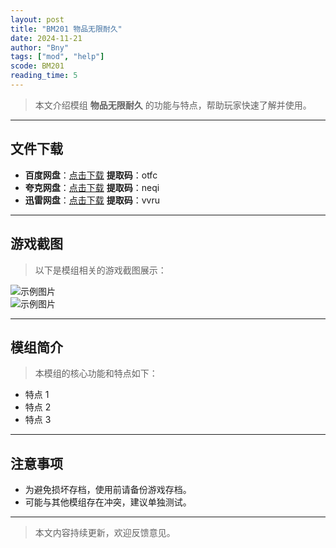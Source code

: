 ```yaml
---
layout: post
title: "BM201 物品无限耐久"
date: 2024-11-21
author: "Bny"
tags: ["mod", "help"]
scode: BM201
reading_time: 5
---
```


> 本文介绍模组 **物品无限耐久** 的功能与特点，帮助玩家快速了解并使用。

---





## 文件下载
- **百度网盘**：[点击下载](https://pan.baidu.com/s/10PqhLpgtb3L9Dm8whVKWoQ?pwd=otfc)  **提取码**：otfc  
- **夸克网盘**：[点击下载](https://pan.quark.cn/s/85e7e9600e35?pwd=neqi)  **提取码**：neqi  
- **迅雷网盘**：[点击下载](https://pan.xunlei.com/s/VOCCbiwdY8oHfbqGR1Lbb5n4A1?pwd=vvru)  **提取码**：vvru  

---

## 游戏截图
> 以下是模组相关的游戏截图展示：

![示例图片](https://example.com/screenshot1.jpg)  
![示例图片](https://example.com/screenshot2.jpg)

---

## 模组简介
> 本模组的核心功能和特点如下：
- 特点 1
- 特点 2
- 特点 3

---

## 注意事项
- 为避免损坏存档，使用前请备份游戏存档。
- 可能与其他模组存在冲突，建议单独测试。

---

> 本文内容持续更新，欢迎反馈意见。
